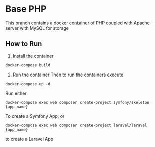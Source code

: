 # Base PHP
This branch contains a docker container of PHP coupled with Apache server with MySQL for storage

## How to Run
1. Install the container
```
docker-compose build
```

2. Run the container
Then to run the containers execute
```
docker-compose up -d
```

Run either 

```
docker-compose exec web composer create-project symfony/skeleton {app_name}
```
To create a Symfony App; or
```
docker-compose exec web composer create-project laravel/laravel {app_name}
```
to create a Laravel App

